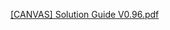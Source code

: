 [[CANVAS] Solution Guide V0.96.pdf](https://github.com/canvaslms-kr/canvaslms-kr.github.io/files/8363486/CANVAS.Solution.Guide.V0.96.pdf)

